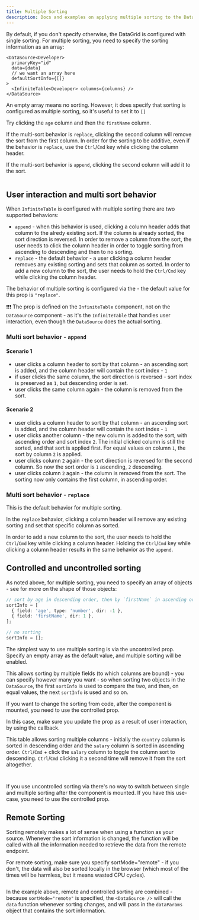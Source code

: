 ```yaml
---
title: Multiple Sorting
description: Docs and examples on applying multiple sorting to the DataSource for Infinite Table DataGrid
---
```


By default, if you don't specify otherwise, the DataGrid is configured with single sorting. For multiple sorting, you need to specify the sorting information as an array:

```tsx
<DataSource<Developer>
  primaryKey="id"
  data={data}
  // we want an array here
  defaultSortInfo={[]}
>
  <InfiniteTable<Developer> columns={columns} />
</DataSource>
```

<Note>

An empty array means no sorting. However, it does specify that sorting is configured as multiple sorting, so it's useful to set it to `[]`

</Note>

<Sandpack title="Configuring multiple sorting with uncontrolled behavior">

<Description>

Try clicking the `age` column and then the `firstName` column.

If the multi-sort behavior is `replace`, clicking the second column will remove the sort from the first column.
In order for the sorting to be additive, even if the behavior is `replace`, use the `Ctrl`/`Cmd` key while clicking the column header.

If the multi-sort behavior is `append`, clicking the second column will add it to the sort.

</Description>

```ts file="local-multi-sorting-example-defaults-with-local-data.page.tsx"

```

</Sandpack>

## User interaction and multi sort behavior

When `InfiniteTable` is configured with multiple sorting there are two supported behaviors:

- `append` - when this behavior is used, clicking a column header adds that column to the alredy existing sort. If the column is already sorted, the sort direction is reversed. In order to remove a column from the sort, the user needs to click the column header in order to toggle sorting from ascending to descending and then to no sorting.
- `replace` - the default behavior - a user clicking a column header removes any existing sorting and sets that column as sorted. In order to add a new column to the sort, the user needs to hold the `Ctrl/Cmd` key while clicking the column header.

<Note>

The behavior of multiple sorting is configured via the <PropLink name="multiSortBehavior" /> - the default value for this prop is `"replace"`.

❗️❗️❗️ The <PropLink name="multiSortBehavior" /> prop is defined on the `InfiniteTable` component, not on the `DataSource` component - as it's the `InfiniteTable` that handles user interaction, even though the `DataSource` does the actual sorting.

</Note>

### Multi sort behavior - `append`

#### Scenario 1

- user clicks a column header to sort by that column - an ascending sort is added, and the column header will contain the sort index - `1`
- if user clicks the same column, the sort direction is reversed - sort index is preserved as `1`, but descending order is set.
- user clicks the same column again - the column is removed from the sort.

#### Scenario 2

- user clicks a column header to sort by that column - an ascending sort is added, and the column header will contain the sort index - `1`
- user clicks another column - the new column is added to the sort, with ascending order and sort index `2`. The initial clicked column is still the sorted, and that sort is applied first. For equal values on column `1`, the sort by column `2` is applied.
- user clicks column `2` again - the sort direction is reversed for the second column. So now the sort order is `1` ascending, `2` descending.
- user clicks column `2` again - the column is removed from the sort. The sorting now only contains the first column, in ascending order.

### Multi sort behavior - `replace`

<Note>

This is the <PropLink code={false} name="multiSortBehavior">default behavior</PropLink> for multiple sorting.
</Note>

In the `replace` behavior, clicking a column header will remove any existing sorting and set that specific column as sorted.

In order to add a new column to the sort, the user needs to hold the `Ctrl`/`Cmd` key while clicking a column header. Holding the `Ctrl`/`Cmd` key while clicking a column header results in the same behavior as the `append`.

## Controlled and uncontrolled sorting

As noted above, for multiple sorting, you need to specify an array of objects - see <TypeLink name="DataSourceSingleSortInfo" /> for more on the shape of those objects:

```ts
// sort by age in descending order, then by `firstName` in ascending order
sortInfo = [
  { field: 'age', type: 'number', dir: -1 },
  { field: 'firstName', dir: 1 },
];

// no sorting
sortInfo = [];
```

The simplest way to use multiple sorting is via the uncontrolled <DPropLink name="defaultSortInfo" /> prop. Specify an empty array as the default value, and multiple sorting will be enabled.

This allows sorting by multiple fields (to which columns are bound) - you can specify however many you want - so when sorting two objects in the `DataSource`, the first `sortInfo` is used to compare the two, and then, on equal values, the next `sortInfo` is used and so on.

<Note>

If you want to change the sorting from code, after the component is mounted, you need to use the controlled <DPropLink name="sortInfo" /> prop.

In this case, make sure you update the <DPropLink name="sortInfo" /> prop as a result of user interaction, by using the <DPropLink name="onSortInfoChange" /> callback.

</Note>

<Sandpack title="Local + uncontrolled multi-sorting example">

<Description>

This table allows sorting multiple columns - initially the `country` column is sorted in descending order and the `salary` column is sorted in ascending order. `Ctrl`/`Cmd` + click the `salary` column to toggle the column sort to descending. `Ctrl`/`Cmd` clicking it a second time will remove it from the sort altogether.

</Description>

```ts file="local-uncontrolled-multi-sorting-example-with-remote-data.page.tsx"

```

</Sandpack>

<Sandpack title="Remote + uncontrolled multi-sorting example">

```ts file="remote-uncontrolled-multi-sorting-example.page.tsx"

```

</Sandpack>

<Note>

If you use uncontrolled sorting via <DataSourcePropLink name="defaultSortInfo" /> there's no way to switch between single and multiple sorting after the component is mounted. If you have this use-case, you need to use the controlled <DataSourcePropLink name="sortInfo" /> prop.

</Note>

## Remote Sorting

Sorting remotely makes a lot of sense when using a function as your <DataSourcePropLink name="data" /> source. Whenever the sort information is changed, the function will be called with all the information needed to retrieve the data from the remote endpoint.

<Note>

For remote sorting, make sure you specify <DataSourcePropLink name="sortMode">sortMode="remote"</DataSourcePropLink> - if you don't, the data will also be sorted locally in the browser (which most of the times will be harmless, but it means wasted CPU cycles).

</Note>

<Sandpack title="Remote + controlled multi-sorting example">

```ts file="remote-controlled-multi-sorting-example.page.tsx"

```

</Sandpack>

In the example above, remote and controlled sorting are combined - because `sortMode="remote"` is specified, the `<DataSource />` will call the `data` function whenever sorting changes, and will pass in the `dataParams` object that contains the sort information.
